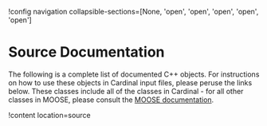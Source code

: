!config navigation collapsible-sections=[None, 'open', 'open', 'open', 'open', 'open']

# Source Documentation

The following is a complete list of documented C++ objects. For instructions
on how to use these objects in Cardinal input files, please peruse the links below.
These classes include
all of the classes in Cardinal - for all other classes in MOOSE, please consult
the [MOOSE documentation](https://mooseframework.inl.gov/source/index.html).

!content location=source
